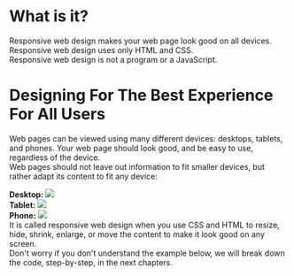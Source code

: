 <h1>What is it?</h1>
Responsive web design makes your web page look good on all devices.
<br>
Responsive web design uses only HTML and CSS.
<br>
Responsive web design is not a program or a JavaScript.
<h1>Designing For The Best Experience For All Users</h1>
Web pages can be viewed using many different devices: desktops, tablets, and phones. Your web page should look good, and be easy to use, regardless of the device.
<br>
Web pages should not leave out information to fit smaller devices, but rather adapt its content to fit any device:
<p></p>
<b>Desktop:</b> <img src="https://i.imgur.com/lIRIeMw.png">
<br>
<b>Tablet:</b> <img src="https://i.imgur.com/RlPEkWp.png">
<br>
<b>Phone:</b> <img src="https://i.imgur.com/1Z1rgr1.png">
<br>
It is called responsive web design when you use CSS and HTML to resize, hide, shrink, enlarge, or move the content to make it look good on any screen.
<br>
Don't worry if you don't understand the example below, we will break down the code, step-by-step, in the next chapters.
